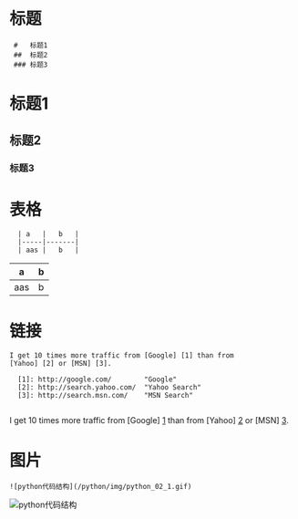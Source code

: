 
# 标题

``` 
 #   标题1
 ##  标题2
 ### 标题3

```

 #   标题1
 ##  标题2
 ### 标题3

# 表格

```
  | a   |   b   |
  |-----|-------|
  | aas |   b   |

```


  | a   |   b   |
  |-----|-------|
  | aas |   b   |


# 链接
```
I get 10 times more traffic from [Google] [1] than from
[Yahoo] [2] or [MSN] [3].

  [1]: http://google.com/        "Google"
  [2]: http://search.yahoo.com/  "Yahoo Search"
  [3]: http://search.msn.com/    "MSN Search"


```

I get 10 times more traffic from [Google] [1] than from
[Yahoo] [2] or [MSN] [3].

  [1]: http://google.com/        "Google"
  [2]: http://search.yahoo.com/  "Yahoo Search"
  [3]: http://search.msn.com/    "MSN Search"


# 图片

```
![python代码结构](/python/img/python_02_1.gif)

```

![python代码结构](/python/img/python_02_1.gif)
